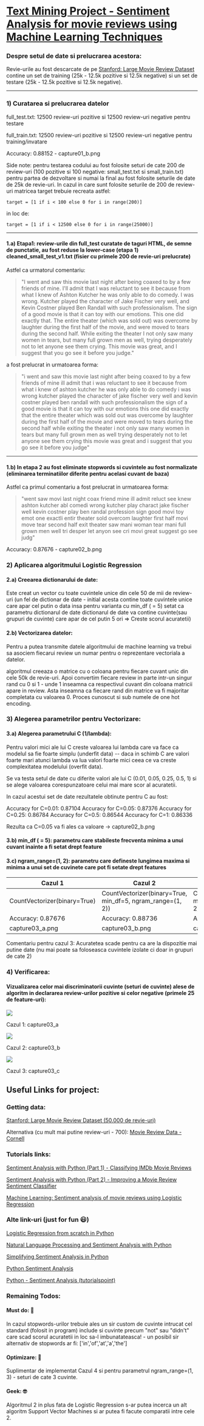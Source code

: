 # [Text Mining Project - Sentiment Analysis for movie reviews using Machine Learning Techniques](https://github.com/davidschinteie/TextMining)

### Despre setul de date si prelucrarea acestora:

Revie-urile au fost descarcate de pe [Stanford: Large Movie Review Dataset](http://ai.stanford.edu/~amaas/data/sentiment/) contine un set de training (25k - 12.5k pozitive si 12.5k negative) si un set de testare (25k - 12.5k pozitive si 12.5k negative).

***

### 1) Curatarea si prelucrarea datelor

full_test.txt: 12500 review-uri pozitive si 12500 review-uri negative pentru testare

full_train.txt: 12500 review-uri pozitive si 12500 review-uri negative pentru training/invatare

Accuracy: 0.88152 - capture01_b.png

Side note: pentru testarea codului au fost folosite seturi de cate 200 de review-uri (100 pozitive si 100 negative: small_test.txt si small_train.txt) pentru partea de dezvoltare si numai la final au fost folosite seturile de date de 25k de revie-uri. In cazul in care sunt folosite seturile de 200 de review-uri matricea target trebuie recreata astfel:

```
target = [1 if i < 100 else 0 for i in range(200)]
```

in loc de:

```
target = [1 if i < 12500 else 0 for i in range(25000)]
```

***

#### 1.a) Etapa1: review-urile din full_test curatate de taguri HTML, de semne de punctatie, au fost reduse la lower-case (etapa 1) cleaned_small_test_v1.txt (fisier cu primele 200 de revie-uri prelucrate)

Astfel ca urmatorul comentariu:

> "I went and saw this movie last night after being coaxed to by a few friends of mine. I'll admit that I was reluctant to see it because from what I knew of Ashton Kutcher he was only able to do comedy. I was wrong. Kutcher played the character of Jake Fischer very well, and Kevin Costner played Ben Randall with such professionalism. The sign of a good movie is that it can toy with our emotions. This one did exactly that. The entire theater (which was sold out) was overcome by laughter during the first half of the movie, and were moved to tears during the second half. While exiting the theater I not only saw many women in tears, but many full grown men as well, trying desperately not to let anyone see them crying. This movie was great, and I suggest that you go see it before you judge."

a fost prelucrat in urmatoarea forma:

> "i went and saw this movie last night after being coaxed to by a few friends of mine ill admit that i was reluctant to see it because from what i knew of ashton kutcher he was only able to do comedy i was wrong kutcher played the character of jake fischer very well and kevin costner played ben randall with such professionalism the sign of a good movie is that it can toy with our emotions this one did exactly that the entire theater which was sold out was overcome by laughter during the first half of the movie and were moved to tears during the second half while exiting the theater i not only saw many women in tears but many full grown men as well trying desperately not to let anyone see them crying this movie was great and i suggest that you go see it before you judge"

***

#### 1.b) In etapa 2 au fost eliminate stopwords si cuvintele au fost normalizate (eliminarea terminatiilor diferite pentru acelasi cuvant de baza)

Astfel ca primul comentariu a fost prelucrat in urmatoarea forma:

> "went saw movi last night coax friend mine ill admit reluct see knew ashton kutcher abl comedi wrong kutcher play charact jake fischer well kevin costner play ben randal profession sign good movi toy emot one exactli entir theater sold overcom laughter first half movi move tear second half exit theater saw mani woman tear mani full grown men well tri desper let anyon see cri movi great suggest go see judg"

Accuracy: 0.87676 - capture02_b.png

### 2) Aplicarea algoritmului Logistic Regression

#### 2.a) Creearea dictionarului de date:

Este creat un vector cu toate cuvintele unice din cele 50 de mii de review-uri (un fel de dictionar de date - initial acesta contine toate cuvintele unice care apar cel putin o data insa pentru varianta cu min_df ( = 5) setat ca parametru dictionarul de date dictionarul de date va contine cuvinte(sau grupuri de cuvinte) care apar de cel putin 5 ori => Creste scorul acuratetii)

#### 2.b) Vectorizarea datelor:

Pentru a putea transmite datele algoritmului de machine learning va trebui sa asociem fiecarui review un numar pentru o reprezentare vectoriala a datelor.

algoritmul creeaza o matrice cu o coloana pentru fiecare cuvant unic din cele 50k de revie-uri. Apoi convertim fiecare review in parte intr-un singur rand cu 0 si 1 - unde 1 inseamna ca respectivul cuvant din coloana matricii apare in review. Asta inseamna ca fiecare rand din matrice va fi majoritar completata cu valoarea 0. Proces cunoscut si sub numele de one hot encoding.

### 3) Alegerea parametrilor pentru Vectorizare:

#### 3.a) Alegerea parametrului C (1/lambda):

Pentru valori mici ale lui C creste valoarea lui lambda care va face ca modelul sa fie foarte simplu (underfit data) -- daca in schimb C are valori foarte mari atunci lambda va lua valori foarte mici ceea ce va creste complexitatea modelului (overfit data).

Se va testa setul de date cu diferite valori ale lui C (0.01, 0.05, 0.25, 0.5, 1) si se alege valoarea corespunzatoare celui mai mare scor al acuratetii.

In cazul acestui set de date rezultatele obtinute pentru C au fost:

Accuracy for C=0.01: 0.87104
Accuracy for C=0.05: 0.87376
Accuracy for C=0.25: 0.86784
Accuracy for C=0.5: 0.86544
Accuracy for C=1: 0.86336

Rezulta ca C=0.05 va fi ales ca valoare -> capture02_b.png

#### 3.b) min_df ( = 5): parametru care stabileste frecventa minima a unui cuvant inainte a fi setat drept feature

#### 3.c) ngram_range=(1, 2): parametru care defineste lungimea maxima si minima a unui set de cuvinete care pot fi setate drept features

| Cazul 1 | Cazul 2 | Cazul 3 |
| --- | --- | --- |
| CountVectorizer(binary=True) | CountVectorizer(binary=True, min_df=5, ngram_range=(1, 2)) | CountVectorizer(binary=True, min_df=5, ngram_range=(2, 2)) |
| Accuracy: 0.87676 | Accuracy: 0.88736 | Accuracy: 0.84848 |
| capture03_a.png | capture03_b.png | capture03_c.png |

Comentariu pentru cazul 3: Acuratetea scade pentru ca are la dispozitie mai putine date (nu mai poate sa foloseasca cuvintele izolate ci doar in grupuri de cate 2)

### 4) Verificarea:

#### Vizualizarea celor mai discriminatorii cuvinte (seturi de cuvinte) alese de algoritm in declararea review-urilor pozitive si celor negative (primele 25 de feature-uri):

![](img/capture04_a.png)

Cazul 1: capture03_a

![](img/capture04_b.png)

Cazul 2: capture03_b

![](img/capture04_c.png)

Cazul 3: capture03_c

## Useful Links for project:

### Getting data:

[Stanford: Large Movie Review Dataset (50.000 de revie-uri)](http://ai.stanford.edu/~amaas/data/sentiment/)

Alternativa (cu mult mai putine review-uri - 700): [Movie Review Data - Cornell](http://www.cs.cornell.edu/people/pabo/movie-review-data/)

### Tutorials links:

[Sentiment Analysis with Python (Part 1) - Classifying IMDb Movie Reviews](https://towardsdatascience.com/sentiment-analysis-with-python-part-1-5ce197074184)

[Sentiment Analysis with Python (Part 2) - Improving a Movie Review Sentiment Classifier](https://towardsdatascience.com/sentiment-analysis-with-python-part-2-4f71e7bde59a)

[Machine Learning: Sentiment analysis of movie reviews using Logistic Regression](https://itnext.io/machine-learning-sentiment-analysis-of-movie-reviews-using-logisticregression-62e9622b4532)

### Alte link-uri (just for fun 😃)

[Logistic Regression from scratch in Python](https://medium.com/@martinpella/logistic-regression-from-scratch-in-python-124c5636b8ac)

[Natural Language Processing and Sentiment Analysis with Python](https://www.pythonforengineers.com/natural-language-processing-and-sentiment-analysis-with-python/)

[Simplifying Sentiment Analysis in Python](https://www.datacamp.com/community/tutorials/simplifying-sentiment-analysis-python)

[Python Sentiment Analysis](https://pythonspot.com/python-sentiment-analysis/)

[Python - Sentiment Analysis (tutorialspoint)](https://www.tutorialspoint.com/python/python_sentiment_analysis.htm)

### Remaining Todos:

#### Must do: 🔺

In cazul stopwords-urilor trebuie ales un sir custom de cuvinte intrucat cel standard (folosit in program) include si cuvinte precum "not" sau "didn't" care scad scorul acuratetii in loc sa-l imbunatateasca! - un posibil sir alternativ de stopwords ar fi: ['in','of','at','a','the']

#### Optimizare: 🏅

Suplimentar de implementat Cazul 4 si pentru parametrul ngram_range=(1, 3) - seturi de cate 3 cuvinte.

#### Geek: 🤓

Algoritmul 2 in plus fata de Logistic Regression s-ar putea incerca un alt algoritm Support Vector Machines si ar putea fi facute comparatii intre cele 2.
